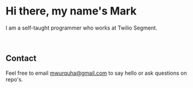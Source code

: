 
# Hi there, my name's Mark

I am a self-taught programmer who works at Twilio Segment. 

&nbsp;
## Contact

Feel free to email mwurquha@gmail.com to say hello or ask questions on repo's.

